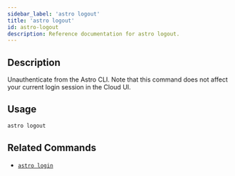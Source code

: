 ```yaml
---
sidebar_label: 'astro logout'
title: 'astro logout'
id: astro-logout
description: Reference documentation for astro logout.
---
```


## Description

Unauthenticate from the Astro CLI. Note that this command does not affect your current login session in the Cloud UI.

## Usage

```sh
astro logout
```

## Related Commands

- [`astro login`](cli/astro-login.md)
